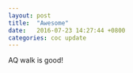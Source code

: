```yaml
---
layout: post
title:  "Awesome"
date:   2016-07-23 14:27:44 +0800
categories: coc update
---
```

AQ walk is good!
